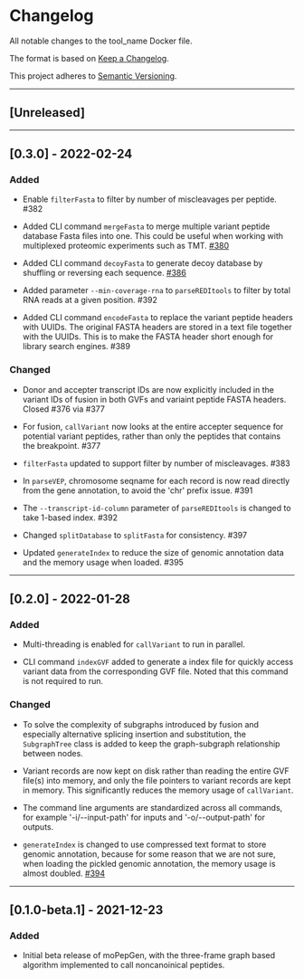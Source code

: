 # Changelog
All notable changes to the tool_name Docker file.

The format is based on [Keep a Changelog](https://keepachangelog.com/en/1.0.0/).

This project adheres to [Semantic Versioning](https://semver.org/spec/v2.0.0.html).

---

## [Unreleased]

---

## [0.3.0] - 2022-02-24

### Added

- Enable `filterFasta` to filter by number of miscleavages per peptide. #382

- Added CLI command `mergeFasta` to merge multiple variant peptide database Fasta files into one. This could be useful when working with multiplexed proteomic experiments such as TMT. [#380](https://github.com/uclahs-cds/private-moPepGen/issues/380)

- Added CLI command `decoyFasta` to generate decoy database by shuffling or reversing each sequence. [#386](https://github.com/uclahs-cds/private-moPepGen/issues/386)

- Added parameter `--min-coverage-rna` to `parseREDItools` to filter by total RNA reads at a given position. #392

- Added CLI command `encodeFasta` to replace the variant peptide headers with UUIDs. The original FASTA headers are stored in a text file together with the UUIDs. This is to make the FASTA header short enough for library search engines. #389

### Changed

- Donor and accepter transcript IDs are now explicitly included in the variant IDs of fusion in both GVFs and variaint peptide FASTA headers. Closed #376 via #377

- For fusion, `callVariant` now looks at the entire accepter sequence for potential variant peptides, rather than only the peptides that contains the breakpoint. #377

- `filterFasta` updated to support filter by number of miscleavages. #383

- In `parseVEP`, chromosome seqname for each record is now read directly from the gene annotation, to avoid the 'chr' prefix issue. #391

- The `--transcript-id-column` parameter of `parseREDItools` is changed to take 1-based index. #392

- Changed `splitDatabase` to `splitFasta` for consistency. #397

- Updated `generateIndex` to reduce the size of genomic annotation data and the memory usage when loaded. #395

---

## [0.2.0] - 2022-01-28

### Added

- Multi-threading is enabled for `callVariant` to run in parallel.

- CLI command `indexGVF` added to generate a index file for quickly access variant data from the corresponding GVF file. Noted that this command is not required to run.

### Changed

- To solve the complexity of subgraphs introduced by fusion and especially alternative splicing insertion and substitution, the `SubgraphTree` class is added to keep the graph-subgraph relationship between nodes.

- Variant records are now kept on disk rather than reading the entire GVF file(s) into memory, and only the file pointers to variant records are kept in memory. This significantly reduces the memory usage of `callVariant`.

- The command line arguments are standardized across all commands, for example '-i/--input-path' for inputs and '-o/--output-path' for outputs.

- `generateIndex` is changed to use compressed text format to store genomic annotation, because for some reason that we are not sure, when loading the pickled genomic annotation, the memory usage is almost doubled. [#394](https://github.com/uclahs-cds/private-moPepGen/issues/394)

---

## [0.1.0-beta.1] - 2021-12-23

### Added

- Initial beta release of moPepGen, with the three-frame graph based algorithm implemented to call noncanoinical peptides.
